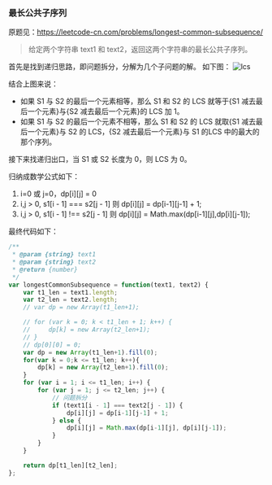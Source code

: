 ### 最长公共子序列
原题见：https://leetcode-cn.com/problems/longest-common-subsequence/

> 给定两个字符串 text1 和 text2，返回这两个字符串的最长公共子序列。

首先是找到递归思路，即问题拆分，分解为几个子问题的解。
如下图：
![lcs](../../../assets/dp-recursive/lcs.jpg)

结合上图来说：
- 如果 S1 与 S2 的最后一个元素相等，那么 S1 和 S2 的 LCS 就等于{S1 减去最后一个元素}与{S2 减去最后一个元素}的 LCS 加 1。
- 如果 S1 与 S2 的最后一个元素不相等，那么 S1 和 S2 的 LCS 就取{S1 减去最后一个元素}与 S2 的 LCS，{S2 减去最后一个元素}与 S1 的LCS 中的最大的那个序列。

接下来找递归出口，当 S1 或 S2 长度为 0，则 LCS 为 0。

归纳成数学公式如下：
1. i=0 或 j=0，dp[i][j] = 0
2. i,j > 0, s1[i - 1] === s2[j - 1] 则 dp[i][j] = dp[i-1][j-1] + 1;
3. i,j > 0, s1[i - 1] !== s2[j - 1] 则 dp[i][j] = Math.max(dp[i-1][j],dp[i][j-1]);

最终代码如下：
```js
/**
 * @param {string} text1
 * @param {string} text2
 * @return {number}
 */
var longestCommonSubsequence = function(text1, text2) {
    var t1_len = text1.length;
    var t2_len = text2.length;
    // var dp = new Array(t1_len+1);

    // for (var k = 0; k < t1_len + 1; k++) {
    //     dp[k] = new Array(t2_len+1);
    // }
    // dp[0][0] = 0;
    var dp = new Array(t1_len+1).fill(0);
    for(var k = 0;k <= t1_len; k++){
        dp[k] = new Array(t2_len+1).fill(0);
    }
    for (var i = 1; i <= t1_len; i++) {
        for (var j = 1; j <= t2_len; j++) {
            // 问题拆分
            if (text1[i - 1] === text2[j - 1]) {
                dp[i][j] = dp[i-1][j-1] + 1;
            } else {
                dp[i][j] = Math.max(dp[i-1][j], dp[i][j-1]);
            }
        }
    }

    return dp[t1_len][t2_len];
};
```